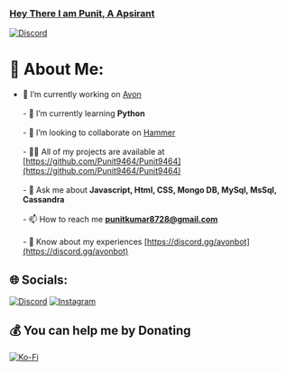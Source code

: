 ### [Hey There I am Punit, A Apsirant](https://discord.gg/avonbot)

<!-- ![Discord](https://discord.c99.nl/widget/theme-3/928575023705391135.png) -->
<a href="https://discord.com/users/928575023705391135">
<img src="https://discord.c99.nl/widget/theme-3/928575023705391135.png" alt="Discord"/>
</a>

# 💫 About Me:
- 🔭 I’m currently working on [Avon](https://discord.gg/avonbot)<br><br>- 🌱 I’m currently learning **Python**<br><br>- 👯 I’m looking to collaborate on [Hammer](https://discord.gg/hammerhq)<br><br>- 👨‍💻 All of my projects are available at [https://github.com/Punit9464/Punit9464](https://github.com/Punit9464/Punit9464)<br><br>- 💬 Ask me about **Javascript, Html, CSS, Mongo DB, MySql, MsSql, Cassandra**<br><br>- 📫 How to reach me **punitkumar8728@gmail.com**<br><br>- 📄 Know about my experiences [https://discord.gg/avonbot](https://discord.gg/avonbot)


## 🌐 Socials:
[![Discord](https://img.shields.io/badge/Discord-%237289DA.svg?logo=discord&logoColor=white)](https://discord.gg/https://discord.gg/avonbot) [![Instagram](https://img.shields.io/badge/Instagram-%23E4405F.svg?logo=Instagram&logoColor=white)](https://instagram.com/_.punnii._) 


  ## 💰 You can help me by Donating
  [![Ko-Fi](https://img.shields.io/badge/Ko--fi-F16061?style=for-the-badge&logo=ko-fi&logoColor=white)](https://ko-fi.com/Punit9464) 
